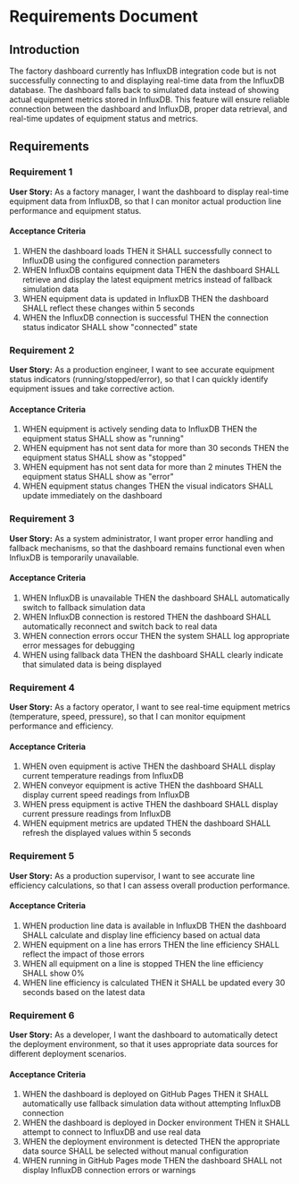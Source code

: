 # Requirements Document

## Introduction

The factory dashboard currently has InfluxDB integration code but is not successfully connecting to and displaying real-time data from the InfluxDB database. The dashboard falls back to simulated data instead of showing actual equipment metrics stored in InfluxDB. This feature will ensure reliable connection between the dashboard and InfluxDB, proper data retrieval, and real-time updates of equipment status and metrics.

## Requirements

### Requirement 1

**User Story:** As a factory manager, I want the dashboard to display real-time equipment data from InfluxDB, so that I can monitor actual production line performance and equipment status.

#### Acceptance Criteria

1. WHEN the dashboard loads THEN it SHALL successfully connect to InfluxDB using the configured connection parameters
2. WHEN InfluxDB contains equipment data THEN the dashboard SHALL retrieve and display the latest equipment metrics instead of fallback simulation data
3. WHEN equipment data is updated in InfluxDB THEN the dashboard SHALL reflect these changes within 5 seconds
4. WHEN the InfluxDB connection is successful THEN the connection status indicator SHALL show "connected" state

### Requirement 2

**User Story:** As a production engineer, I want to see accurate equipment status indicators (running/stopped/error), so that I can quickly identify equipment issues and take corrective action.

#### Acceptance Criteria

1. WHEN equipment is actively sending data to InfluxDB THEN the equipment status SHALL show as "running"
2. WHEN equipment has not sent data for more than 30 seconds THEN the equipment status SHALL show as "stopped"
3. WHEN equipment has not sent data for more than 2 minutes THEN the equipment status SHALL show as "error"
4. WHEN equipment status changes THEN the visual indicators SHALL update immediately on the dashboard

### Requirement 3

**User Story:** As a system administrator, I want proper error handling and fallback mechanisms, so that the dashboard remains functional even when InfluxDB is temporarily unavailable.

#### Acceptance Criteria

1. WHEN InfluxDB is unavailable THEN the dashboard SHALL automatically switch to fallback simulation data
2. WHEN InfluxDB connection is restored THEN the dashboard SHALL automatically reconnect and switch back to real data
3. WHEN connection errors occur THEN the system SHALL log appropriate error messages for debugging
4. WHEN using fallback data THEN the dashboard SHALL clearly indicate that simulated data is being displayed

### Requirement 4

**User Story:** As a factory operator, I want to see real-time equipment metrics (temperature, speed, pressure), so that I can monitor equipment performance and efficiency.

#### Acceptance Criteria

1. WHEN oven equipment is active THEN the dashboard SHALL display current temperature readings from InfluxDB
2. WHEN conveyor equipment is active THEN the dashboard SHALL display current speed readings from InfluxDB
3. WHEN press equipment is active THEN the dashboard SHALL display current pressure readings from InfluxDB
4. WHEN equipment metrics are updated THEN the dashboard SHALL refresh the displayed values within 5 seconds

### Requirement 5

**User Story:** As a production supervisor, I want to see accurate line efficiency calculations, so that I can assess overall production performance.

#### Acceptance Criteria

1. WHEN production line data is available in InfluxDB THEN the dashboard SHALL calculate and display line efficiency based on actual data
2. WHEN equipment on a line has errors THEN the line efficiency SHALL reflect the impact of those errors
3. WHEN all equipment on a line is stopped THEN the line efficiency SHALL show 0%
4. WHEN line efficiency is calculated THEN it SHALL be updated every 30 seconds based on the latest data

### Requirement 6

**User Story:** As a developer, I want the dashboard to automatically detect the deployment environment, so that it uses appropriate data sources for different deployment scenarios.

#### Acceptance Criteria

1. WHEN the dashboard is deployed on GitHub Pages THEN it SHALL automatically use fallback simulation data without attempting InfluxDB connection
2. WHEN the dashboard is deployed in Docker environment THEN it SHALL attempt to connect to InfluxDB and use real data
3. WHEN the deployment environment is detected THEN the appropriate data source SHALL be selected without manual configuration
4. WHEN running in GitHub Pages mode THEN the dashboard SHALL not display InfluxDB connection errors or warnings